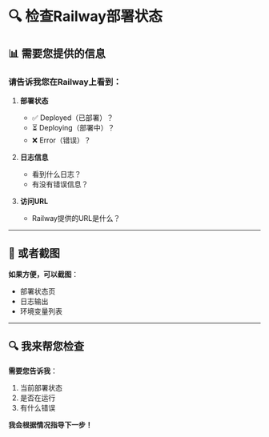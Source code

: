# 🔍 检查Railway部署状态

## 📊 需要您提供的信息

### 请告诉我您在Railway上看到：

1. **部署状态**
   - ✅ Deployed（已部署）？
   - ⏳ Deploying（部署中）？
   - ❌ Error（错误）？

2. **日志信息**
   - 看到什么日志？
   - 有没有错误信息？

3. **访问URL**
   - Railway提供的URL是什么？

---

## 📸 或者截图

**如果方便，可以截图**：
- 部署状态页
- 日志输出
- 环境变量列表

---

## 🔍 我来帮您检查

**需要您告诉我**：
1. 当前部署状态
2. 是否在运行
3. 有什么错误

**我会根据情况指导下一步！**


